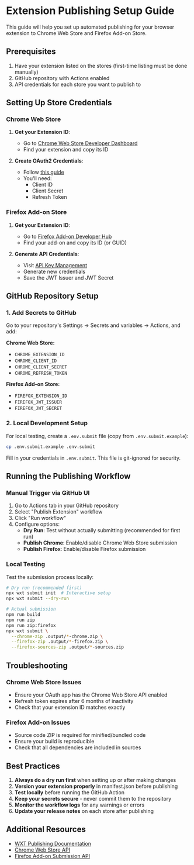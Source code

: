 # Extension Publishing Setup Guide

This guide will help you set up automated publishing for your browser extension to Chrome Web Store and Firefox Add-on Store.

## Prerequisites

1. Have your extension listed on the stores (first-time listing must be done manually)
2. GitHub repository with Actions enabled
3. API credentials for each store you want to publish to

## Setting Up Store Credentials

### Chrome Web Store

1. **Get your Extension ID**:
   - Go to [Chrome Web Store Developer Dashboard](https://chrome.google.com/webstore/developer/dashboard)
   - Find your extension and copy its ID

2. **Create OAuth2 Credentials**:
   - Follow [this guide](https://github.com/fregante/chrome-webstore-upload/blob/main/How%20to%20generate%20Google%20API%20keys.md)
   - You'll need:
     - Client ID
     - Client Secret
     - Refresh Token

### Firefox Add-on Store

1. **Get your Extension ID**:
   - Go to [Firefox Add-on Developer Hub](https://addons.mozilla.org/en-US/developers/addons)
   - Find your add-on and copy its ID (or GUID)

2. **Generate API Credentials**:
   - Visit [API Key Management](https://addons.mozilla.org/en-US/developers/addon/api/key/)
   - Generate new credentials
   - Save the JWT Issuer and JWT Secret

## GitHub Repository Setup

### 1. Add Secrets to GitHub

Go to your repository's Settings → Secrets and variables → Actions, and add:

**Chrome Web Store:**
- `CHROME_EXTENSION_ID`
- `CHROME_CLIENT_ID`
- `CHROME_CLIENT_SECRET`
- `CHROME_REFRESH_TOKEN`

**Firefox Add-on Store:**
- `FIREFOX_EXTENSION_ID`
- `FIREFOX_JWT_ISSUER`
- `FIREFOX_JWT_SECRET`

### 2. Local Development Setup

For local testing, create a `.env.submit` file (copy from `.env.submit.example`):

```bash
cp .env.submit.example .env.submit
```

Fill in your credentials in `.env.submit`. This file is git-ignored for security.

## Running the Publishing Workflow

### Manual Trigger via GitHub UI

1. Go to Actions tab in your GitHub repository
2. Select "Publish Extension" workflow
3. Click "Run workflow"
4. Configure options:
   - **Dry Run**: Test without actually submitting (recommended for first run)
   - **Publish Chrome**: Enable/disable Chrome Web Store submission
   - **Publish Firefox**: Enable/disable Firefox submission

### Local Testing

Test the submission process locally:

```bash
# Dry run (recommended first)
npx wxt submit init  # Interactive setup
npx wxt submit --dry-run

# Actual submission
npm run build
npm run zip
npm run zip:firefox
npx wxt submit \
  --chrome-zip .output/*-chrome.zip \
  --firefox-zip .output/*-firefox.zip \
  --firefox-sources-zip .output/*-sources.zip
```

## Troubleshooting

### Chrome Web Store Issues
- Ensure your OAuth app has the Chrome Web Store API enabled
- Refresh token expires after 6 months of inactivity
- Check that your extension ID matches exactly

### Firefox Add-on Issues
- Source code ZIP is required for minified/bundled code
- Ensure your build is reproducible
- Check that all dependencies are included in sources

## Best Practices

1. **Always do a dry run first** when setting up or after making changes
2. **Version your extension properly** in manifest.json before publishing
3. **Test locally** before running the GitHub Action
4. **Keep your secrets secure** - never commit them to the repository
5. **Monitor the workflow logs** for any warnings or errors
6. **Update your release notes** on each store after publishing

## Additional Resources

- [WXT Publishing Documentation](https://wxt.dev/guide/publishing.html)
- [Chrome Web Store API](https://developer.chrome.com/docs/webstore/using_webstore_api/)
- [Firefox Add-on Submission API](https://extensionworkshop.com/documentation/develop/web-ext-command-reference/#web-ext-sign)